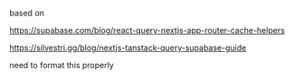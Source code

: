 based on

https://supabase.com/blog/react-query-nextjs-app-router-cache-helpers

https://silvestri.gg/blog/nextjs-tanstack-query-supabase-guide

need to format this properly
